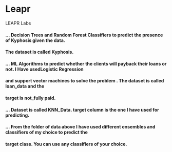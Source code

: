 # Leapr
LEAPR Labs


#### ... Decision Trees and Random Forest Classifiers to predict the presence of Kyphosis given the data.
#### The dataset is called Kyphosis.

 
 
#### ... ML Algorithms to predict whether the clients will payback their loans or not. I Have usedLogistic Regression
#### and support vector machines to solve the problem . The dataset is called loan_data and the
#### target is not_fully paid.




#### ... Dataset is called KNN_Data. target column is the one I have used for predicting.




#### ... From the folder of data above I have used different ensembles and  classifiers of my choice to predict the
#### target class. You can use any classifiers of your choice.
